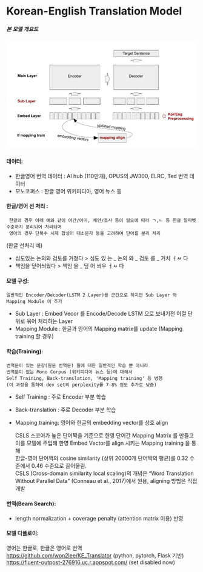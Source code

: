 # Korean-English Translation Model

##### 본 모델 개요도 

<img src="/images/KE_NMT.jpg" width="700px" title="본 모델 개요도" alt="KE_NMT"></img><br/>



#### 데이터: 
- 한글영어 번역 데이터 :  AI hub (110만개), OPUS의 JW300, ELRC, Ted 번역 데이터
- 모노코퍼스 : 한글 영어 위키피디아, 영어 뉴스 등 

#### 한글/영어 선 처리  :           
     한글의 경우 아래 예와 같이 어간/어미, 체언/조사 등이 필요에 따라 ㄱ,ㄴ 등 한글 알파벳 수준까지 분리되어 처리되며      
     영어의 경우 단복수 시제 합성어 대소문자 등을 고려하여 단어를 분리 처리

(한글 선처리 예)
- 심도있는 논의와 검토를 거쳤다 > 심도 있 는 _ 논의 와  _ 검토 를 _ 거치 ㅓㅆ 다 
- 책임을 덮어씌웠다                    > 책임 을 _ 덮 어 씌우 ㅓㅆ 다 
                   
#### 모델 구성: 
    일반적인 Encoder/Decoder(LSTM 2 Layer)를 근간으로 하지만 Sub Layer 와 Mapping Module 이 추가 

- Sub Layer : Embed Vecor 를 Encode/Decode LSTM 으로 보내기전 어절 단위로 묶어 처리하는 Layer
- Mapping Module : 한글과 영어의 Mapping matrix를 update (Mapping training 할 경우)

#### 학습(Training):
    번역문이 있는 문장(원문 번역문) 들에 대한 일반적인 학습 뿐 아니라     
    번역문이 없는 Mono Corpus (위키피디아 뉴스 등)에 대해서     
    Self Training, Back-translation, 'Mapping training' 등 병행     
    (이 과정을 통하여 dev set의 perplexity를 7-8% 정도 추가로 낮춤)   

- Self Training : 주로 Encoder 부분 학습 
- Back-translation : 주로 Decoder 부분 학습
- Mapping training: 영어와 한글의 embedding vector를 상호 align

  CSLS 스코어가 높은 단어짝을 기준으로 한영 단어간 Mapping Matrix 를 만들고     
  이를 모델에 주입해 한영 Embed Vector를 align 시키는 Mapping  training 을 통해      
  한글-영어 단어짝의 cosine similarity (상위 20000개 단어짝의 평균)를 0.32 수준에서 0.46 수준으로 끌어올림.     
  CSLS (Cross-domain similarity local scaling)의 개념은 
  “Word Translation Without Parallel Data” (Conneau et al., 2017)에서 원용, aligning 방법은 직접 개발

#### 번역(Beam Search):  
- length normalization + coverage penalty (attention matrix 이용) 반영 

#### 모델 디플로이: 
영어는 한글로, 한글은 영어로 번역    
https://github.com/won2lee/KE_Translator (python, pytorch, Flask 기반)    
https://fluent-outpost-276916.uc.r.appspot.com/ (set disabled now)   


